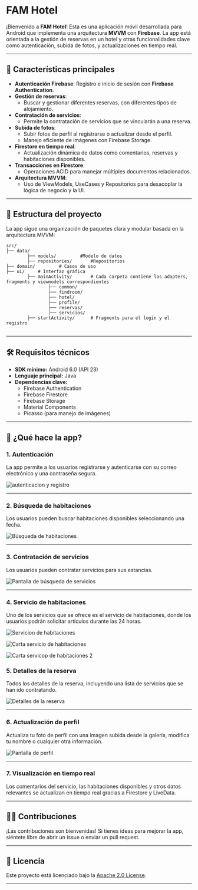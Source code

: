 # FAM Hotel

¡Bienvenido a **FAM Hotel**! Esta es una aplicación móvil desarrollada para Android que implementa una arquitectura **MVVM** con **Firebase**. La app está orientada a la gestión de reservas en un hotel y otras funcionalidades clave como autenticación, subida de fotos, y actualizaciones en tiempo real.

---

## 🎯 **Características principales**
- **Autenticación Firebase**: Registro e inicio de sesión con **Firebase Authentication**.
- **Gestión de reservas**:  
  - Buscar y gestionar diferentes reservas, con diferentes tipos de alojamiento.  
- **Contratación de servicios**:
  - Permite la contratación de servicios que se vincularán a una reserva.
- **Subida de fotos**:  
  - Subir fotos de perfil al registrarse o actualizar desde el perfil.  
  - Manejo eficiente de imágenes con Firebase Storage.
- **Firestore en tiempo real**:  
  - Actualización dinámica de datos como comentarios, reservas y habitaciones disponibles.
- **Transacciones en Firestore**:  
  - Operaciones ACID para manejar múltiples documentos relacionados.
- **Arquitectura MVVM**:  
  - Uso de ViewModels, UseCases y Repositorios para desacoplar la lógica de negocio y la UI.

---

## 📂 **Estructura del proyecto**
La app sigue una organización de paquetes clara y modular basada en la arquitectura MVVM:

```plaintext
src/
├── data/          
		├── models/ 		#Modelo de datos
		├── repositories/ 		#Repositorios
├── domain/ 		# Casos de uso
├── ui/		# Interfaz gráfica
		├── mainActivity/ 		# Cada carpeta contiene los adapters, fragments y viewmodels correspondientes
				├── common/
				├── findroom/ 
				├── hotel/
				├── profile/
				├── reservas/
				├── servicios/
		├── startActivity/ 		# Fragments para el login y el registro


```

---

## 🛠️ **Requisitos técnicos**
- **SDK mínimo:** Android 6.0 (API 23)
- **Lenguaje principal:** Java
- **Dependencias clave:**
  - Firebase Authentication
  - Firebase Firestore
  - Firebase Storage
  - Material Components
  - Picasso (para manejo de imágenes)

---

## 📝 **¿Qué hace la app?**

### 1. **Autenticación**
La app permite a los usuarios registrarse y autenticarse con su correo electrónico y una contraseña segura. 


![autenticacion y registro](https://github.com/user-attachments/assets/d09572b5-0678-4f45-9b5e-e9d8da05adc0)
	

---
### 2. **Búsqueda de habitaciones**
Los usuarios pueden buscar habitaciones disponibles seleccionando una fecha.

![Búsqueda de habitaciones](https://github.com/user-attachments/assets/02536267-441a-4ee2-8999-fd1f691602c6)



---

### 3. **Contratación de servicios**
Los usuarios pueden contratar servicios para sus estancias.

![Pantalla de búsqueda de servicios](https://github.com/user-attachments/assets/ab5ce401-6a72-484e-95cc-04340337c0c9)



---

### 4. **Servicio de habitaciones**
Uno de los servicios que se ofrece es el servicio de habitaciones, donde los usuarios podrán solicitar artículos durante las 24 horas.

![Servicion de habitaciones](https://github.com/user-attachments/assets/d7649bf4-fa9f-4f00-a1c1-57f45443af25)

![Carta servicio de habitaciones](https://github.com/user-attachments/assets/0ac18c36-264a-4e47-819c-09f14cfc7122)

![Carta servicop de habitaciones 2](https://github.com/user-attachments/assets/22b04358-8d03-4156-bd32-2054a9846920)




### 5. **Detalles de la reserva**
Todos los detalles de la reserva, incluyendo una lista de servicios que se han ido contratando.

![Detalles de la reserva](https://github.com/user-attachments/assets/d8d74516-2b2c-46f4-a857-cfc5997f53df)


---

### 6. **Actualización de perfil**
Actualiza tu foto de perfil con una imagen subida desde la galería, modifica tu nombre o cualquier otra información.

![Pantalla de perfil](https://github.com/user-attachments/assets/da2fe706-01ec-49a3-adb3-99c5b9a7be7d)


---

### 7. **Visualización en tiempo real**
Los comentarios del servicio, las habitaciones disponibles y otros datos relevantes se actualizan en tiempo real gracias a Firestore y LiveData.

---


## 👨‍💻 **Contribuciones**
¡Las contribuciones son bienvenidas! Si tienes ideas para mejorar la app, siéntete libre de abrir un issue o enviar un pull request.

---

## 📄 **Licencia**
Este proyecto está licenciado bajo la [Apache 2.0 License](LICENSE).

---

